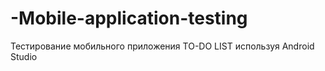 # -Mobile-application-testing

Тестирование мобильного приложения TO-DO LIST используя Android Studio 
